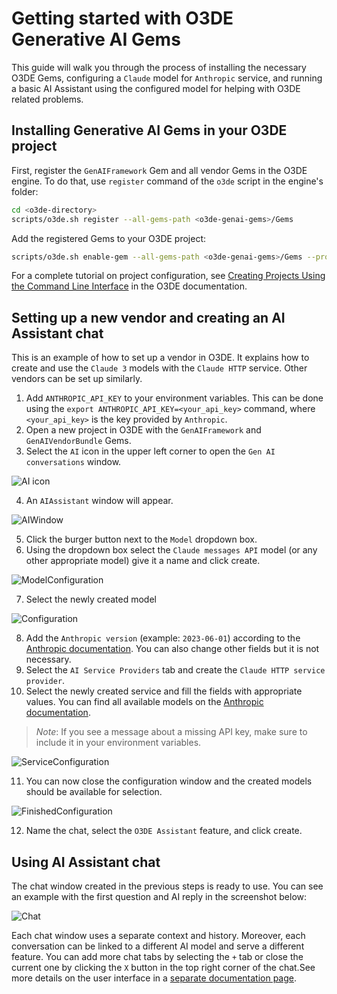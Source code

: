 # Getting started with O3DE Generative AI Gems

This guide will walk you through the process of installing the necessary O3DE Gems, configuring a `Claude` model for `Anthropic` service, and running a basic AI Assistant using the configured model for helping with O3DE related problems.

## Installing Generative AI Gems in your O3DE project

First, register the `GenAIFramework` Gem and all vendor Gems in the O3DE engine. To do that, use `register` command of the `o3de` script in the engine's folder:
```bash
cd <o3de-directory>
scripts/o3de.sh register --all-gems-path <o3de-genai-gems>/Gems
```
Add the registered Gems to your O3DE project:
```bash
scripts/o3de.sh enable-gem --all-gems-path <o3de-genai-gems>/Gems --project-name <project name>
```

For a complete tutorial on project configuration, see [Creating Projects Using the Command Line Interface](https://o3de.org/docs/welcome-guide/create/creating-projects-using-cli/) in the O3DE documentation.

## Setting up a new vendor and creating an AI Assistant chat

This is an example of how to set up a vendor in O3DE. It explains how to create and use the `Claude 3` models with the `Claude HTTP` service. Other vendors can be set up similarly.
1. Add `ANTHROPIC_API_KEY` to your environment variables. This can be done using the `export ANTHROPIC_API_KEY=<your_api_key>` command, where `<your_api_key>` is the key provided by `Anthropic`.
2. Open a new project in O3DE with the `GenAIFramework` and `GenAIVendorBundle` Gems.
3. Select the `AI` icon in the upper left corner to open the `Gen AI conversations` window.

![AI icon](./images/frameworkIcon.png)

4. An `AIAssistant` window will appear.  

![AIWindow](./vendors/chatCreation.png)

5. Click the burger button next to the `Model` dropdown box.  
6. Using the dropdown box select the `Claude messages API` model (or any other appropriate model) give it a name and click create.
 
![ModelConfiguration](./vendors/modelConfiguration.png)

7. Select the newly created model  

![Configuration](./vendors/configuration.png)

8. Add the `Anthropic version` (example: `2023-06-01`) according to the [Anthropic documentation](https://docs.anthropic.com/en/api/messages). You can also change other fields but it is not necessary.
9. Select the `AI Service Providers` tab and create the `Claude HTTP service provider`.
10.  Select the newly created service and fill the fields with appropriate values. You can find all available models on the [Anthropic documentation](https://docs.anthropic.com/en/docs/about-claude/models).  
> _Note_: If you see a message about a missing API key, make sure to include it in your environment variables.

![ServiceConfiguration](./vendors/provider.png)

11.  You can now close the configuration window and the created models should be available for selection.

![FinishedConfiguration](./vendors/finishedConfiguration.png)

12.  Name the chat, select the `O3DE Assistant` feature, and click create.

## Using AI Assistant chat

The chat window created in the previous steps is ready to use. You can see an example with the first question and AI reply in the screenshot below:

![Chat](./vendors/chat.png)

Each chat window uses a separate context and history. Moreover, each conversation can be linked to a different AI model and serve a different feature. You can add more chat tabs by selecting the `+` tab or close the current one by clicking the `X` button in the top right corner of the chat.See more details on the user interface in a [separate documentation page](./ui.md).